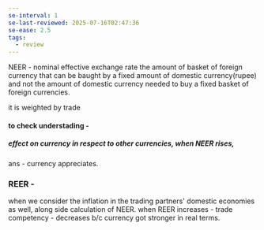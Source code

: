 ```yaml
---
se-interval: 1
se-last-reviewed: 2025-07-16T02:47:36
se-ease: 2.5
tags:
  - review
---
```

NEER - nominal effective exchange rate
the amount of basket of foreign currency that can be baught by a fixed amount of domestic currency(rupee)
and not the amount of domestic currency needed to buy a fixed basket of foreign currencies.

it is weighted by trade
#### to check understading - 
##### effect on currency in respect to other currencies, when NEER rises, 
ans - currency appreciates.

### REER - 
when we consider the inflation in the trading partners' domestic economies as well, along side calculation of NEER.
when REER increases - trade competency - decreases b/c currency got stronger in real terms.